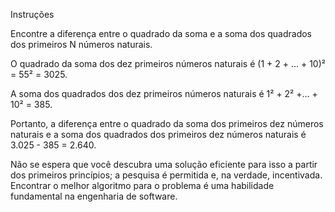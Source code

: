 Instruções

Encontre a diferença entre o quadrado da soma e a soma dos quadrados dos primeiros N números naturais.

O quadrado da soma dos dez primeiros números naturais é (1 + 2 + ... + 10)² = 55² = 3025.

A soma dos quadrados dos dez primeiros números naturais é 1² + 2² +… + 10² = 385.

Portanto, a diferença entre o quadrado da soma dos primeiros dez números naturais e a soma dos quadrados dos primeiros dez números naturais é 3.025 - 385 = 2.640.

Não se espera que você descubra uma solução eficiente para isso a partir dos primeiros princípios; a pesquisa é permitida e, na verdade, incentivada. Encontrar o melhor algoritmo para o problema é uma habilidade fundamental na engenharia de software.